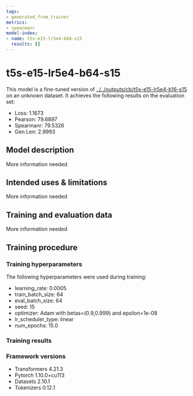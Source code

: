 ```yaml
---
tags:
- generated_from_trainer
metrics:
- spearmanr
model-index:
- name: t5s-e15-lr5e4-b64-s15
  results: []
---
```


<!-- This model card has been generated automatically according to the information the Trainer had access to. You
should probably proofread and complete it, then remove this comment. -->

# t5s-e15-lr5e4-b64-s15

This model is a fine-tuned version of [../../outputs/cb/t5s-e15-lr5e4-b16-s15](https://huggingface.co/../../outputs/cb/t5s-e15-lr5e4-b16-s15) on an unknown dataset.
It achieves the following results on the evaluation set:
- Loss: 1.1673
- Pearson: 79.6897
- Spearmanr: 79.5326
- Gen Len: 2.9993

## Model description

More information needed

## Intended uses & limitations

More information needed

## Training and evaluation data

More information needed

## Training procedure

### Training hyperparameters

The following hyperparameters were used during training:
- learning_rate: 0.0005
- train_batch_size: 64
- eval_batch_size: 64
- seed: 15
- optimizer: Adam with betas=(0.9,0.999) and epsilon=1e-08
- lr_scheduler_type: linear
- num_epochs: 15.0

### Training results



### Framework versions

- Transformers 4.21.3
- Pytorch 1.10.0+cu113
- Datasets 2.10.1
- Tokenizers 0.12.1
